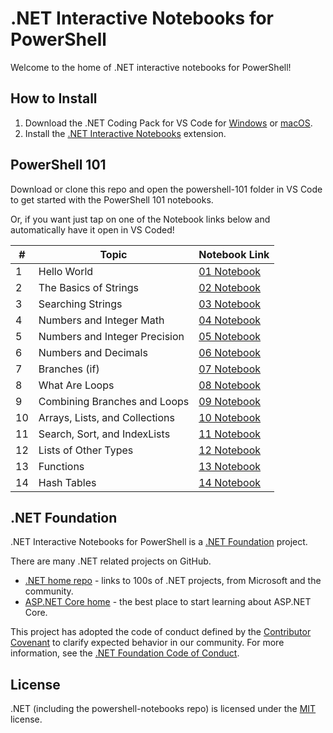 # .NET Interactive Notebooks for PowerShell

Welcome to the home of .NET interactive notebooks for PowerShell!

## How to Install

1. Download the .NET Coding Pack for VS Code for [Windows](https://aka.ms/dotnet-coding-pack-win) or [macOS](https://aka.ms/dotnet-coding-pack-mac).
2. Install the [.NET Interactive Notebooks](https://marketplace.visualstudio.com/items?itemName=ms-dotnettools.dotnet-interactive-vscode) extension.

## PowerShell 101
Download or clone this repo and open the powershell-101 folder in VS Code to get started with the PowerShell 101 notebooks.

Or, if you want just tap on one of the Notebook links below and automatically have it open in VS Coded!

<!-- Needs to be run thru tinyurl
vscode://ms-dotnettools.dotnet-interactive-vscode/openNotebook?url=https://raw.githubusercontent.com/dfinke/powershell-notebooks/master/powershell-101/01-Hello%20World.dib -->

| #  | Topic                           | Notebook Link         
|----|---------------------------------|-----------------------
|  1 | Hello World                     | [01 Notebook](https://tinyurl.com/01-HelloWorld)
|  2 | The Basics of Strings           | [02 Notebook](https://tinyurl.com/02-TheBasicsofStrings)
|  3 | Searching Strings               | [03 Notebook](https://tinyurl.com/03-SearchingStrings)
|  4 | Numbers and Integer Math        | [04 Notebook](https://tinyurl.com/04-NumbersandIntegerMath)
|  5 | Numbers and Integer Precision   | [05 Notebook](https://tinyurl.com/05-NumbersandIntegerPrecision)
|  6 | Numbers and Decimals            | [06 Notebook](https://tinyurl.com/06-NumbersandDecimals)
|  7 | Branches (if)                   | [07 Notebook](https://tinyurl.com/07-Branches)
|  8 | What Are Loops                  | [08 Notebook](https://tinyurl.com/08-WhatAreLoops-a)
|  9 | Combining Branches and Loops    | [09 Notebook](https://tinyurl.com/09-CombiningBranchesandLoops)
| 10 | Arrays, Lists, and Collections  | [10 Notebook](https://tinyurl.com/10-ArraysListsandCollections)
| 11 | Search, Sort, and IndexLists    | [11 Notebook](https://tinyurl.com/11-SearchSortandIndexLists)
| 12 | Lists of Other Types            | [12 Notebook](https://tinyurl.com/12-ListsofOtherTypes)
| 13 | Functions                       | [13 Notebook](https://tinyurl.com/13-Functions)
| 14 | Hash Tables                     | [14 Notebook](https://tinyurl.com/14-Hashtables)

## .NET Foundation

.NET Interactive Notebooks for PowerShell is a [.NET Foundation](https://www.dotnetfoundation.org/projects) project.

There are many .NET related projects on GitHub.

- [.NET home repo](https://github.com/Microsoft/dotnet) - links to 100s of .NET projects, from Microsoft and the community.
- [ASP.NET Core home](https://docs.microsoft.com/aspnet/core/?view=aspnetcore-3.1) - the best place to start learning about ASP.NET Core.

This project has adopted the code of conduct defined by the [Contributor Covenant](http://contributor-covenant.org/) to clarify expected behavior in our community. For more information, see the [.NET Foundation Code of Conduct](http://www.dotnetfoundation.org/code-of-conduct).

## License

.NET (including the powershell-notebooks repo) is licensed under the [MIT](LICENSE) license.

